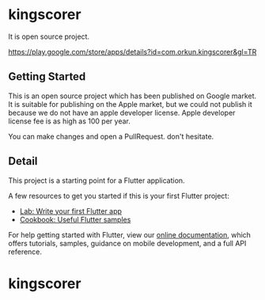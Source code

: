 # kingscorer

It is open source project.

https://play.google.com/store/apps/details?id=com.orkun.kingscorer&gl=TR


## Getting Started

This is an open source project which has been published on Google market. It is suitable for publishing on the Apple market, but we could not publish it because we do not have an apple developer license. Apple developer license fee is as high as 100 per year.

You can make changes and open a PullRequest. don't hesitate.

## Detail
This project is a starting point for a Flutter application.

A few resources to get you started if this is your first Flutter project:

- [Lab: Write your first Flutter app](https://flutter.io/docs/get-started/codelab)
- [Cookbook: Useful Flutter samples](https://flutter.io/docs/cookbook)

For help getting started with Flutter, view our 
[online documentation](https://flutter.io/docs), which offers tutorials, 
samples, guidance on mobile development, and a full API reference.
# kingscorer

